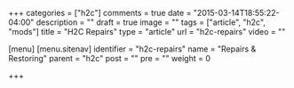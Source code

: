 +++
categories = ["h2c"]
comments = true
date = "2015-03-14T18:55:22-04:00"
description = ""
draft = true
image = ""
tags = ["article", "h2c", "mods"]
title = "H2C Repairs"
type = "article"
url = "h2c-repairs"
video = ""

[menu]
  [menu.sitenav]
    identifier = "h2c-repairs"
    name = "Repairs & Restoring"
    parent = "h2c"
    post = ""
    pre = ""
    weight = 0

+++

